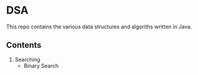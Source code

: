 # DSA 
This repo contains the various data structures and algoriths written in Java.

## Contents
1. Searching
   -  Binary Search
  
